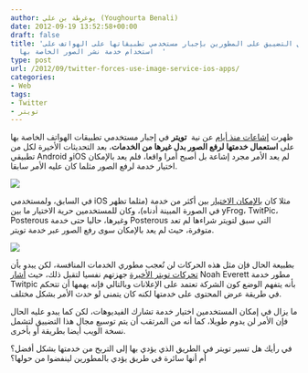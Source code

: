 ```yaml
---
author: يوغرطة بن علي (Youghourta Benali)
date: 2012-09-19 13:52:58+00:00
draft: false
title: 'تويتر تواصل التضييق على المطورين بإجبار مستخدمي تطبيقاتها على الهواتف على
  استخدام خدمة نشر الصور الخاصة بها  '
type: post
url: /2012/09/twitter-forces-use-image-service-ios-apps/
categories:
- Web
tags:
- Twitter
- تويتر
---
```


ظهرت [إشاعات منذ أيام](https://twitter.com/djug/status/247855266626932736) عن نية  **تويتر** في إجبار مستخدمي تطبيقات الهواتف الخاصة بها على **استعمال خدمتها لرفع الصور بدل غيرها من الخدمات**، بعد التحديثات الأخيرة لكل من تطبيقي Android وiOS لم يعد الأمر مجرد إشاعة بل أصبح أمرا واقعا، فلم يعد بالإمكان اختيار خدمة لرفع الصور مثلما كان عليه الأمر سابقا.




[![](https://www.it-scoop.com/wp-content/uploads/2012/09/twitter-settings.png)
](https://www.it-scoop.com/wp-content/uploads/2012/09/twitter-settings.png)




في السابق، ولمستخدمي iOS مثلا كان [بالإمكان الاختيار](http://thenextweb.com/twitter/2012/09/18/twitter-now-forces-use-image-service-ios-apps/) بين أكثر من خدمة (مثلما تظهر في الصورة المبينة أدناه)، وكان للمستخدمين حرية الاختيار ما بين yFrog، TwitPic، Posterous وغيرها، حاليا حتى خدمة Posterous التي سبق لتويتر شراءها لم تعد متوفرة، حيث لم يعد بالإمكان سوى رفع الصور عبر خدمة تويتر.




[![](https://www.it-scoop.com/wp-content/uploads/2012/09/twitter-images-service-ios-before.jpg)
](https://www.it-scoop.com/wp-content/uploads/2012/09/twitter-images-service-ios-before.jpg)




بطبيعة الحال فإن مثل هذه الحركات لن تُعجب مطوري الخدمات المنافسة، لكن يبدو بأن [تحركات تويتر الأخيرة](https://www.it-scoop.com/2012/08/twitter-new-api-changes/) جهزتهم نفسيا لتقبل ذلك، حيث [أشار](http://www.buzzfeed.com/jwherrman/twitter-is-removing-third-party-image-services-fro) Noah Everett مطور خدمة Twitpic بأنه يتفهم الوضع كون الشركة تعتمد على الإعلانات وبالتالي فإنه يهمها أن تتحكم في طريقة عرض المحتوى على خدمتها لكنه كان يتمنى لو حدث الأمر بشكل مختلف.




ما يزال في إمكان المستخدمين اختيار خدمة تشارك الفيديوهات، لكن كما يبدو عليه الحال فإن الأمر لن يدوم طويلا، كما أنه من المرتقب أن يتم توسيع مجال هذا التضييق لتشمل نسخة الويب أيضا بطريقة أو بأخرى.




في رأيك هل تسير تويتر في الطريق الذي يؤدي بها إلى التربح من خدمتها بشكل أفضل؟ أم أنها سائرة في طريق يؤدي بالمطورين لينفضوا من حولها؟
